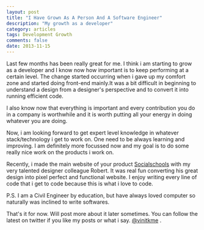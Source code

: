 ```yaml
---
layout: post
title: "I Have Grown As A Person And A Software Engineer"
description: "My growth as a developer"
category: articles
tags: Development Growth
comments: false
date: 2013-11-15
---
```


Last few months has been really great for me. I think i am starting to grow as a developer and I know now 
how important is to keep performing at a certain level. The change started occurring when i gave up my 
comfort zone and started doing front-end mainly.It was a bit difficult in beginning to understand a design
from a designer's perspective and to convert it into running efficient code. 

I also know now that everything is important and every contribution you do in a company is worthwhile and 
it is worth putting all your energy in doing whatever you are doing.

Now, i am looking forward to get expert level knowledge in whatever stack/technology i get to work on.
One need to be always learning and improving. I am definitely more focussed now and my goal is to do some really 
nice work on the products i work on.

Recently, i made the main website of your product [Socialschools](http://www.socialschools.nl/en/) with my very 
talented designer colleague Robert. It was real fun converting his great design into pixel perfect and functional website.
I enjoy writing every line of code that i get to code because this is what i love to code. 

P.S. I am a Civil Engineer by education, but have always loved computer so naturally was inclined to write softwares.

That's it for now. Will post more about it later sometimes. You can follow the latest on twitter
if you like my posts or what i say. [@vinitkme](http://twitter.com/vinitkme) . 

